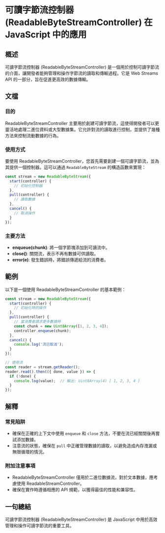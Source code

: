 <!--
Meta Description: # 可讀字節流控制器 (ReadableByteStreamController) 在 JavaScript 中的應用 ## 概述 可讀字節流控制器 (ReadableByteStreamController) 是一個用於控制可讀字節流的介面，讓開發者能夠管理和操作字節流的讀取和傳輸過程。它是 We...
Meta Keywords: readablebytestreamcontroller, controller, javascript, const, 可讀字節流控制器
-->

# 可讀字節流控制器 (ReadableByteStreamController) 在 JavaScript 中的應用

## 概述
可讀字節流控制器 (ReadableByteStreamController) 是一個用於控制可讀字節流的介面，讓開發者能夠管理和操作字節流的讀取和傳輸過程。它是 Web Streams API 的一部分，旨在促進更高效的數據傳輸。

## 文檔
### 目的
ReadableByteStreamController 主要用於創建可讀字節流，這使得開發者可以更靈活地處理二進位資料或大型數據集。它允許對流的讀取進行控制，並提供了幾種方法來控制流動數據的行為。

### 使用方式
要使用 ReadableByteStreamController，您首先需要創建一個可讀字節流，並為其提供一個控制器。這可以通過 `ReadableByteStream` 的構造函數來實現：

```javascript
const stream = new ReadableByteStream({
  start(controller) {
    // 初始化控制器
  },
  pull(controller) {
    // 讀取數據
  },
  cancel() {
    // 取消操作
  }
});
```

### 主要方法
- **enqueue(chunk)**: 將一個字節塊添加到可讀流中。
- **close()**: 關閉流，表示不再有數據可供讀取。
- **error(e)**: 發生錯誤時，將錯誤傳遞給流的消費者。

## 範例
以下是一個使用 ReadableByteStreamController 的基本範例：

```javascript
const stream = new ReadableByteStream({
  start(controller) {
    // 初始化時的操作
  },
  pull(controller) {
    // 當消費者請求更多數據時
    const chunk = new Uint8Array([1, 2, 3, 4]);
    controller.enqueue(chunk);
  },
  cancel() {
    console.log('流已取消');
  }
});

// 使用流
const reader = stream.getReader();
reader.read().then(({ done, value }) => {
  if (!done) {
    console.log(value);  // 輸出: Uint8Array(4) [ 1, 2, 3, 4 ]
  }
});
```

## 解釋
### 常見陷阱
- 確保在正確的上下文中使用 `enqueue` 和 `close` 方法，不要在流已經關閉後再嘗試添加數據。
- 注意流的狀態，確保在 `pull` 中正確管理數據的讀取，以避免造成內存洩漏或無限循環的情況。

### 附加注意事項
- ReadableByteStreamController 僅用於二進位數據流，對於文本數據，應考慮使用 ReadableStreamController。
- 確保在實作時遵循相應的 API 規範，以獲得最佳的性能和兼容性。

## 一句總結
可讀字節流控制器 (ReadableByteStreamController) 是 JavaScript 中用於高效管理和操作可讀字節流的重要工具。